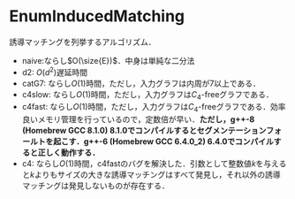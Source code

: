$\newcommand{\size}[1]{|#1|}$

# EnumInducedMatching
誘導マッチングを列挙するアルゴリズム．

* naive:ならし$O(\size{E})$．中身は単純な二分法
* d2: $O(d^2)$遅延時間 
* catG7: ならし$O(1)$時間，ただし，入力グラフは内周が7以上である．
* c4slow: ならし$O(1)$時間，ただし，入力グラフは$C_4$-freeグラフである．
* c4fast: ならし$O(1)$時間，ただし，入力グラフは$C_4$-freeグラフである．効率良いメモリ管理を行っているので，定数倍が早い．**ただし，g++-8 (Homebrew GCC 8.1.0) 8.1.0でコンパイルするとセグメンテーションフォールトを起こす．g++-6 (Homebrew GCC 6.4.0_2) 6.4.0でコンパイルすると正しく動作する．**
* c4: ならし$O(1)$時間，c4fastのバグを解決した．引数として整数値$k$を与えると$k$よりもサイズの大きな誘導マッチングはすべて発見し，それ以外の誘導マッチングは発見しないものが存在する．
